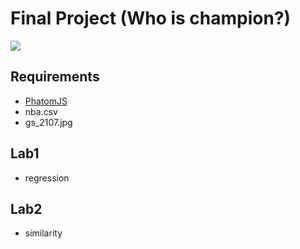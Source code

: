 <h1>Final Project (Who is champion?)</h1>
<img src="http://p1.img.cctvpic.com/photoworkspace/contentimg/2016/06/10/2016061018325684558.jpg">
<p>
    <h2>Requirements</h2>   
    <ul class="mylist">
        <li><a href="http://phantomjs.org/download.html">PhatomJS</a></li>
        <li>nba.csv</li>
        <li>gs_2107.jpg</li>
    </ul>
    <h2>Lab1</h2>   
    <ul class="mylist">
        <li>regression</li>
    </ul>
    <h2>Lab2</h2>
    <ul class="mylist">
        <li>similarity</li>    
    </ul>
</p>
